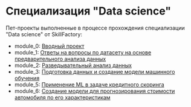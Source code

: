 # Специализация "Data science"

Пет-проекты выполненные в процессе прохождения специализации "Data science" от SkillFactory:

  - module_0: [Вводный проект](https://github.com/AlexG888/skillfactory_rds/tree/master/module_0)
  - module_1: [Ответы на вопросы по датасету на основе предварительного анализа данных](https://github.com/AlexG888/skillfactory_rds/tree/master/module_1)
  - module_2: [Разведывательный анализ данных](https://github.com/AlexG888/skillfactory_rds/tree/master/module_2)
  - module_3: [Подготовка данных и создание модели машинного обучения](https://github.com/AlexG888/skillfactory_rds/tree/master/module_3)
  - module_5: [Применение ML в задаче кредитного скоринга](https://github.com/AlexG888/skillfactory_rds/tree/master/module_5)
  - module_6: [Cоздание модели для прогнозирования стоимости автомобиля по его характеристикам](https://github.com/AlexG888/skillfactory_rds/tree/master/module_5)
  